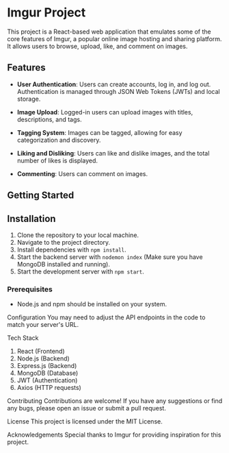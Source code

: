 # Imgur Project

This project is a React-based web application that emulates some of the core features of Imgur, a popular online image hosting and sharing platform. It allows users to browse, upload, like, and comment on images.

## Features

- **User Authentication**: Users can create accounts, log in, and log out. Authentication is managed through JSON Web Tokens (JWTs) and local storage.

- **Image Upload**: Logged-in users can upload images with titles, descriptions, and tags.

- **Tagging System**: Images can be tagged, allowing for easy categorization and discovery.

- **Liking and Disliking**: Users can like and dislike images, and the total number of likes is displayed.

- **Commenting**: Users can comment on images.

## Getting Started
## Installation

1. Clone the repository to your local machine.
2. Navigate to the project directory.
3. Install dependencies with `npm install`.
4. Start the backend server with `nodemon index` (Make sure you have MongoDB installed and running).
5. Start the development server with `npm start`.

### Prerequisites

- Node.js and npm should be installed on your system.

Configuration
You may need to adjust the API endpoints in the code to match your server's URL.

Tech Stack
1. React (Frontend)
2. Node.js (Backend)
3. Express.js (Backend)
4. MongoDB (Database)
5. JWT (Authentication)
6. Axios (HTTP requests)

Contributing
Contributions are welcome! If you have any suggestions or find any bugs, please open an issue or submit a pull request.

License
This project is licensed under the MIT License.

Acknowledgements
Special thanks to Imgur for providing inspiration for this project.
